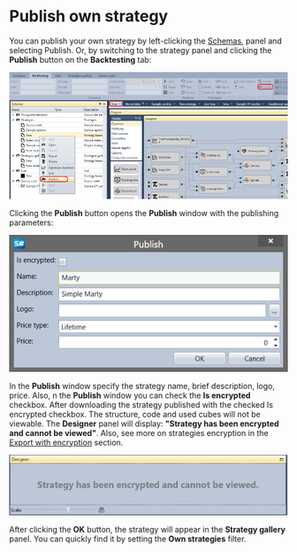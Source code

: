 # Publish own strategy

You can publish your own strategy by left\-clicking the [Schemas](Designer_Panel_Schemas.md), panel and selecting Publish. Or, by switching to the strategy panel and clicking the **Publish** button on the **Backtesting** tab:

![Designer The gallery of strategies 01](../images/Designer_gallery_of_strategies_01.png)

Clicking the **Publish** button opens the **Publish** window with the publishing parameters:

![Designer The gallery of strategies 02](../images/Designer_gallery_of_strategies_02.png)

In the **Publish** window specify the strategy name, brief description, logo, price. Also, n the **Publish** window you can check the **Is encrypted** checkbox. After downloading the strategy published with the checked Is encrypted checkbox. The structure, code and used cubes will not be viewable. The **Designer** panel will display: **"Strategy has been encrypted and cannot be viewed"**. Also, see more on strategies encryption in the [Export with encryption](Designer_Encryption.md) section.

![Designer The gallery of strategies 03](../images/Designer_gallery_of_strategies_03.png)

After clicking the **OK** button, the strategy will appear in the **Strategy gallery** panel. You can quickly find it by setting the **Own strategies** filter.
